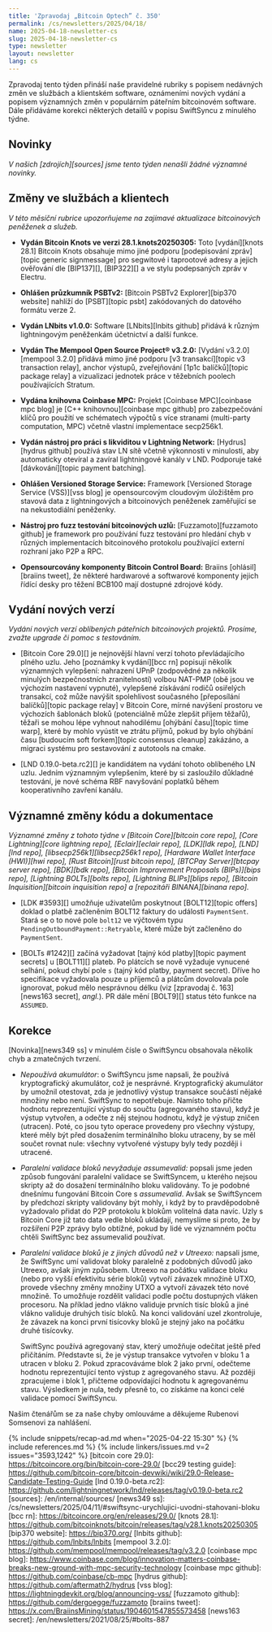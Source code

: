 ```yaml
---
title: 'Zpravodaj „Bitcoin Optech” č. 350'
permalink: /cs/newsletters/2025/04/18/
name: 2025-04-18-newsletter-cs
slug: 2025-04-18-newsletter-cs
type: newsletter
layout: newsletter
lang: cs
---
```

Zpravodaj tento týden přináší naše pravidelné rubriky s popisem nedávných
změn ve službách a klientském software, oznámeními nových vydání
a popisem významných změn v populárním páteřním bitcoinovém software.
Dále přidáváme korekci některých detailů v popisu SwiftSyncu z minulého týdne.

## Novinky

*V našich [zdrojích][sources] jsme tento týden nenašli žádné významné novinky.*

## Změny ve službách a klientech

*V této měsíční rubrice upozorňujeme na zajímavé aktualizace bitcoinových
peněženek a služeb.*

- **Vydán Bitcoin Knots ve verzi 28.1.knots20250305:**
  Toto [vydání][knots 28.1] Bitcoin Knots obsahuje mimo jiné podporu [podepisování
  zpráv][topic generic signmessage] pro segwitové i taprootové adresy a jejich
  ověřování dle [BIP137][], [BIP322][] a ve stylu podepsaných zpráv v Electru.

- **Ohlášen průzkumník PSBTv2:**
  [Bitcoin PSBTv2 Explorer][bip370 website] nahlíží do [PSBT][topic psbt] zakódovaných
  do datového formátu verze 2.

- **Vydán LNbits v1.0.0:**
  Software [LNbits][lnbits github] přidává k různým lightningovým peněženkám
  účetnictví a další funkce.

- **Vydán The Mempool Open Source Project® v3.2.0:**
  [Vydání v3.2.0][mempool 3.2.0] přidává mimo jiné podporu [v3 transakcí][topic v3 transaction
  relay], anchor výstupů, zveřejňování [1p1c balíčků][topic package relay] a
  vizualizaci jednotek práce v těžebních poolech používajících Stratum.

- **Vydána knihovna Coinbase MPC:**
  Projekt [Coinbase MPC][coinbase mpc blog] je [C++ knihovnou][coinbase mpc
  github] pro zabezpečování klíčů pro použití ve schématech výpočtů s více stranami
  (multi-party computation, MPC) včetně vlastní implementace secp256k1.

- **Vydán nástroj pro práci s likviditou v Lightning Network:**
  [Hydrus][hydrus github] používá stav LN sítě včetně výkonnosti v minulosti,
  aby automaticky otevíral a zavíral lightningové kanály v LND. Podporuje také
  [dávkování][topic payment batching].

- **Ohlášen Versioned Storage Service:**
  Framework [Versioned Storage Service (VSS)][vss blog] je opensourcovým
  cloudovým úložištěm pro stavová data z lightningových a bitcoinových peněženek
  zaměřující se na nekustodiální peněženky.

- **Nástroj pro fuzz testování bitcoinových uzlů:**
  [Fuzzamoto][fuzzamoto github] je framework pro používání fuzz testování pro
  hledání chyb v různých implementacích bitcoinového protokolu používající
  externí rozhraní jako P2P a RPC.

- **Opensourcovány komponenty Bitcoin Control Board:**
  Braiins [ohlásil][braiins tweet], že některé hardwarové a softwarové komponenty
  jejich řídící desky pro těžení BCB100 mají dostupné zdrojové kódy.

## Vydání nových verzí

*Vydání nových verzí oblíbených páteřních bitcoinových projektů. Prosíme,
zvažte upgrade či pomoc s testováním.*

- [Bitcoin Core 29.0][] je nejnovější hlavní verzí tohoto převládajícího plného
  uzlu. Jeho [poznámky k vydání][bcc rn] popisují několik významných vylepšení:
  nahrazení UPnP (zodpovědné za několik minulých bezpečnostních zranitelností)
  volbou NAT-PMP (obě jsou ve výchozím nastavení vypnuté), vylepšené získávání
  rodičů osiřelých transakcí, což může navýšit spolehlivost současného
  [přeposílání balíčků][topic package relay] v Bitcoin Core, mírné navýšení
  prostoru ve výchozích šablonách bloků (potenciálně může zlepšit příjem
  těžařů), těžaři se mohou lépe vyhnout nahodilému [ohýbání času][topic time warp],
  které by mohlo vyústit ve ztrátu příjmů, pokud by bylo ohýbání času
  [budoucím soft forkem][topic consensus cleanup] zakázáno, a migraci systému
  pro sestavování z autotools na cmake.

- [LND 0.19.0-beta.rc2][] je kandidátem na vydání tohoto oblíbeného LN uzlu.
  Jedním významným vylepšením, které by si zasloužilo důkladné testování, je
  nové schéma RBF navyšování poplatků během kooperativního zavření kanálu.

## Významné změny kódu a dokumentace

_Významné změny z tohoto týdne v [Bitcoin Core][bitcoin core repo], [Core
Lightning][core lightning repo], [Eclair][eclair repo], [LDK][ldk repo],
[LND][lnd repo], [libsecp256k1][libsecp256k1 repo], [Hardware Wallet
Interface (HWI)][hwi repo], [Rust Bitcoin][rust bitcoin repo], [BTCPay
Server][btcpay server repo], [BDK][bdk repo], [Bitcoin Improvement
Proposals (BIPs)][bips repo], [Lightning BOLTs][bolts repo],
[Lightning BLIPs][blips repo], [Bitcoin Inquisition][bitcoin inquisition
repo] a [repozitáři BINANA][binana repo]._

- [LDK #3593][] umožňuje uživatelům poskytnout [BOLT12][topic offers] doklad o
  platbě začleněním BOLT12 faktury do události `PaymentSent`. Stará se o to
  nové pole `bolt12` ve výčtovém typu `PendingOutboundPayment::Retryable`,
  které může být začleněno do `PaymentSent`.

- [BOLTs #1242][] začíná vyžadovat [tajný kód platby][topic payment secrets]
  u [BOLT11][] plateb. Po plátcích se nově vyžaduje vynucené selhání, pokud chybí
  pole `s` (tajný kód platby, payment secret). Dříve ho specifikace vyžadovala
  pouze u příjemců a plátcům dovolovala pole ignorovat, pokud mělo nesprávnou
  délku (viz [zpravodaj č. 163][news163 secret], _angl._). PR dále mění [BOLT9][]
  status této funkce na `ASSUMED`.

## Korekce

[Novinka][news349 ss] v minulém čísle o SwiftSyncu obsahovala několik chyb a
zmatečných tvrzení.

- *Nepoužívá akumulátor*: o SwiftSyncu jsme napsali, že používá kryptografický
  akumulátor, což je nesprávné. Kryptografický akumulátor by umožnil otestovat,
  zda je jednotlivý výstup transakce součástí nějaké množiny nebo není. SwiftSync
  to nepotřebuje. Namísto toho přičte hodnotu reprezentující výstup do součtu
  (agregovaného stavu), když je výstup vytvořen, a odečte z něj stejnou hodnotu,
  když je výstup zničen (utracen). Poté, co jsou tyto operace provedeny pro všechny
  výstupy, které měly být před dosažením terminálního bloku utraceny, by se měl součet
  rovnat nule: všechny vytvořené výstupy byly tedy později i utracené.

- *Paralelní validace bloků nevyžaduje assumevalid:* popsali jsme jeden způsob
  fungování paralelní validace se SwiftSyncem, u kterého nejsou skripty až do
  dosažení terminálního bloku validovány. To je podobné dnešnímu fungování
  Bitcoin Core s _assumevalid_. Avšak se SwiftSyncem by předchozí skripty
  validovány být mohly, i když by to pravděpodobně vyžadovalo přidat do P2P
  protokolu k blokům volitelná data navíc. Uzly s Bitcoin Core již tato data
  vedle bloků ukládají, nemyslíme si proto, že by rozšíření P2P zprávy
  bylo obtížné, pokud by lidé ve významném počtu chtěli SwiftSync bez
  assumevalid používat.

- *Paralelní validace bloků je z jiných důvodů než v Utreexo:*
  napsali jsme, že SwiftSync umí validovat bloky paralelně z podobných důvodů
  jako Utreexo, avšak jiným způsobem. Utreexo na počátku validace bloku
  (nebo pro vyšší efektivitu série bloků) vytvoří závazek množině UTXO,
  provede všechny změny množiny UTXO a vytvoří závazek této nové množině.
  To umožňuje rozdělit validaci podle počtu dostupných vláken procesoru.
  Na příklad jedno vlákno validuje prvních tisíc bloků a jiné vlákno validuje
  druhých tisíc bloků. Na konci validování uzel zkontroluje, že závazek
  na konci první tisícovky bloků je stejný jako na počátku druhé tisícovky.

  SwiftSync používá agregovaný stav, který umožňuje odečítat ještě před
  přičítáním. Představte si, že je výstup transakce vytvořen v bloku 1
  a utracen v bloku 2. Pokud zpracováváme blok 2 jako první, odečteme
  hodnotu reprezentující tento výstup z agregovaného stavu. Až později
  zpracujeme i blok 1, přičteme odpovídající hodnotu k agregovanému stavu.
  Výsledkem je nula, tedy přesně to, co získáme na konci celé validace
  pomocí SwiftSyncu.

Našim čtenářům se za naše chyby omlouváme a děkujeme Rubenovi Somsenovi
za nahlášení.

{% include snippets/recap-ad.md when="2025-04-22 15:30" %}
{% include references.md %}
{% include linkers/issues.md v=2 issues="3593,1242" %}
[bitcoin core 29.0]: https://bitcoincore.org/bin/bitcoin-core-29.0/
[bcc29 testing guide]: https://github.com/bitcoin-core/bitcoin-devwiki/wiki/29.0-Release-Candidate-Testing-Guide
[lnd 0.19.0-beta.rc2]: https://github.com/lightningnetwork/lnd/releases/tag/v0.19.0-beta.rc2
[sources]: /en/internal/sources/
[news349 ss]: /cs/newsletters/2025/04/11/#swiftsync-urychlujici-uvodni-stahovani-bloku
[bcc rn]: https://bitcoincore.org/en/releases/29.0/
[knots 28.1]: https://github.com/bitcoinknots/bitcoin/releases/tag/v28.1.knots20250305
[bip370 website]: https://bip370.org/
[lnbits github]: https://github.com/lnbits/lnbits
[mempool 3.2.0]: https://github.com/mempool/mempool/releases/tag/v3.2.0
[coinbase mpc blog]: https://www.coinbase.com/blog/innovation-matters-coinbase-breaks-new-ground-with-mpc-security-technology
[coinbase mpc github]: https://github.com/coinbase/cb-mpc
[hydrus github]: https://github.com/aftermath2/hydrus
[vss blog]: https://lightningdevkit.org/blog/announcing-vss/
[fuzzamoto github]: https://github.com/dergoegge/fuzzamoto
[braiins tweet]: https://x.com/BraiinsMining/status/1904601547855573458
[news163 secret]: /en/newsletters/2021/08/25/#bolts-887

